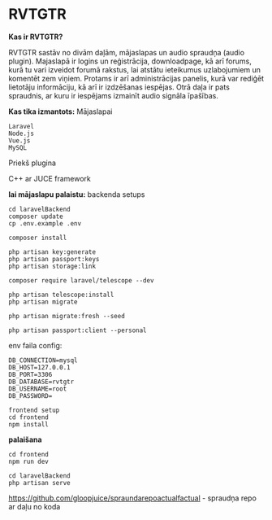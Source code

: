 # RVTGTR
**Kas ir RVTGTR?**

RVTGTR sastāv no divām daļām, mājaslapas un audio spraudņa (audio plugin). Majaslapā ir logins un reģistrācija, downloadpage, kā arī forums, kurā tu vari izveidot forumā rakstus, lai atstātu ieteikumus uzlabojumiem un komentēt zem viņiem. Protams ir arī administrācijas panelis, kurā var rediģēt lietotāju informāciju, kā arī ir izdzēšanas iespējas. Otrā daļa ir pats spraudnis, ar kuru ir iespējams izmainīt audio signāla īpašības.

**Kas tika izmantots:**
Mājaslapai

    Laravel
    Node.js
    Vue.js
    MySQL

Priekš plugina 

 C++ ar JUCE framework


**lai mājaslapu palaistu:**
backenda setups
     
    cd laravelBackend    
    composer update
    cp .env.example .env 

    composer install

    php artisan key:generate   
    php artisan passport:keys    
    php artisan storage:link    

    composer require laravel/telescope --dev     

    php artisan telescope:install     
    php artisan migrate
    
    php artisan migrate:fresh --seed
    
    php artisan passport:client --personal

env faila config:
```
DB_CONNECTION=mysql
DB_HOST=127.0.0.1
DB_PORT=3306
DB_DATABASE=rvtgtr
DB_USERNAME=root
DB_PASSWORD=
```
    frontend setup
    cd frontend        
    npm install

**palaišana**
    
    cd frontend    
    npm run dev
    
    cd laravelBackend    
    php artisan serve

https://github.com/gloopjuice/spraundarepoactualfactual - spraudņa repo ar daļu no koda
